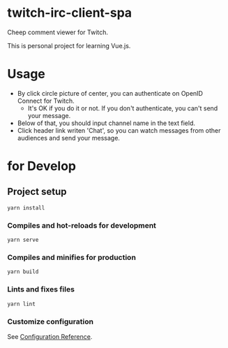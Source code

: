 # twitch-irc-client-spa

Cheep comment viewer for Twitch.

This is personal project for learning Vue.js.

# Usage

- By click circle picture of center, you can authenticate on OpenID Connect for Twitch.
  - It's OK if you do it or not. If you don't authenticate, you can't send your message.
- Below of that, you should input channel name in the text field.
- Click header link writen 'Chat', so you can watch messages from other audiences and send your message.

# for Develop

## Project setup
```
yarn install
```

### Compiles and hot-reloads for development
```
yarn serve
```

### Compiles and minifies for production
```
yarn build
```

### Lints and fixes files
```
yarn lint
```

### Customize configuration
See [Configuration Reference](https://cli.vuejs.org/config/).

